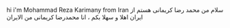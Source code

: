 hi i'm Mohammad Reza Karimany from Iran 
سلام من محمد رضا کریمانی هستم از ایران
اهلا و سهلا بکم ، انا محمدرضا کریمانی من الایران
